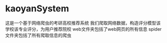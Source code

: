 # kaoyanSystem
这是一个基于网络爬虫的考研高校推荐系统
我们爬取网络数据，构造评分模型该学校该专业评分，为用户推荐院校
web文件夹包括了web网页的所有信息
spider文件夹包括了所有爬取信息的爬虫
